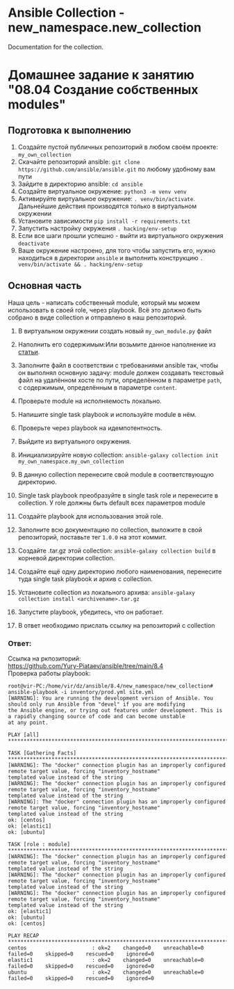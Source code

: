 # Ansible Collection - new_namespace.new_collection

Documentation for the collection.

# Домашнее задание к занятию "08.04 Создание собственных modules"

## Подготовка к выполнению
1. Создайте пустой публичных репозиторий в любом своём проекте: `my_own_collection`
2. Скачайте репозиторий ansible: `git clone https://github.com/ansible/ansible.git` по любому удобному вам пути
3. Зайдите в директорию ansible: `cd ansible`
4. Создайте виртуальное окружение: `python3 -m venv venv`
5. Активируйте виртуальное окружение: `. venv/bin/activate`. Дальнейшие действия производятся только в виртуальном окружении
6. Установите зависимости `pip install -r requirements.txt`
7. Запустить настройку окружения `. hacking/env-setup`
8. Если все шаги прошли успешно - выйти из виртуального окружения `deactivate`
9. Ваше окружение настроено, для того чтобы запустить его, нужно находиться в директории `ansible` и выполнить конструкцию `. venv/bin/activate && . hacking/env-setup`

## Основная часть

Наша цель - написать собственный module, который мы можем использовать в своей role, через playbook. Всё это должно быть собрано в виде collection и отправлено в наш репозиторий.

1. В виртуальном окружении создать новый `my_own_module.py` файл
2. Наполнить его содержимым:Или возьмите данное наполнение из [статьи](https://docs.ansible.com/ansible/latest/dev_guide/developing_modules_general.html#creating-a-module).

3. Заполните файл в соответствии с требованиями ansible так, чтобы он выполнял основную задачу: module должен создавать текстовый файл на удалённом хосте по пути, определённом в параметре `path`, с содержимым, определённым в параметре `content`.
4. Проверьте module на исполняемость локально.
5. Напишите single task playbook и используйте module в нём.
6. Проверьте через playbook на идемпотентность.
7. Выйдите из виртуального окружения.
8. Инициализируйте новую collection: `ansible-galaxy collection init my_own_namespace.my_own_collection`
9. В данную collection перенесите свой module в соответствующую директорию.
10. Single task playbook преобразуйте в single task role и перенесите в collection. У role должны быть default всех параметров module
11. Создайте playbook для использования этой role.
12. Заполните всю документацию по collection, выложите в свой репозиторий, поставьте тег `1.0.0` на этот коммит.
13. Создайте .tar.gz этой collection: `ansible-galaxy collection build` в корневой директории collection.
14. Создайте ещё одну директорию любого наименования, перенесите туда single task playbook и архив c collection.
15. Установите collection из локального архива: `ansible-galaxy collection install <archivename>.tar.gz`
16. Запустите playbook, убедитесь, что он работает.
17. В ответ необходимо прислать ссылку на репозиторий с collection


### Ответ:  
Ссылка на ркпозиторий:   
https://github.com/Yury-Piataev/ansible/tree/main/8.4  
Проверка работы playbook:  
```
root@vir-PC:/home/vir/dz/ansible/8.4/new_namespace/new_collection# ansible-playbook -i inventory/prod.yml site.yml
[WARNING]: You are running the development version of Ansible. You should only run Ansible from "devel" if you are modifying
the Ansible engine, or trying out features under development. This is a rapidly changing source of code and can become unstable
at any point.

PLAY [all] *********************************************************************************************************************

TASK [Gathering Facts] *********************************************************************************************************
[WARNING]: The "docker" connection plugin has an improperly configured remote target value, forcing "inventory_hostname"
templated value instead of the string
[WARNING]: The "docker" connection plugin has an improperly configured remote target value, forcing "inventory_hostname"
templated value instead of the string
[WARNING]: The "docker" connection plugin has an improperly configured remote target value, forcing "inventory_hostname"
templated value instead of the string
ok: [centos]
ok: [elastic1]
ok: [ubuntu]

TASK [role : module] ***********************************************************************************************************
[WARNING]: The "docker" connection plugin has an improperly configured remote target value, forcing "inventory_hostname"
templated value instead of the string
[WARNING]: The "docker" connection plugin has an improperly configured remote target value, forcing "inventory_hostname"
templated value instead of the string
[WARNING]: The "docker" connection plugin has an improperly configured remote target value, forcing "inventory_hostname"
templated value instead of the string
ok: [elastic1]
ok: [ubuntu]
ok: [centos]

PLAY RECAP *********************************************************************************************************************
centos                     : ok=2    changed=0    unreachable=0    failed=0    skipped=0    rescued=0    ignored=0   
elastic1                   : ok=2    changed=0    unreachable=0    failed=0    skipped=0    rescued=0    ignored=0   
ubuntu                     : ok=2    changed=0    unreachable=0    failed=0    skipped=0    rescued=0    ignored=0   
```

